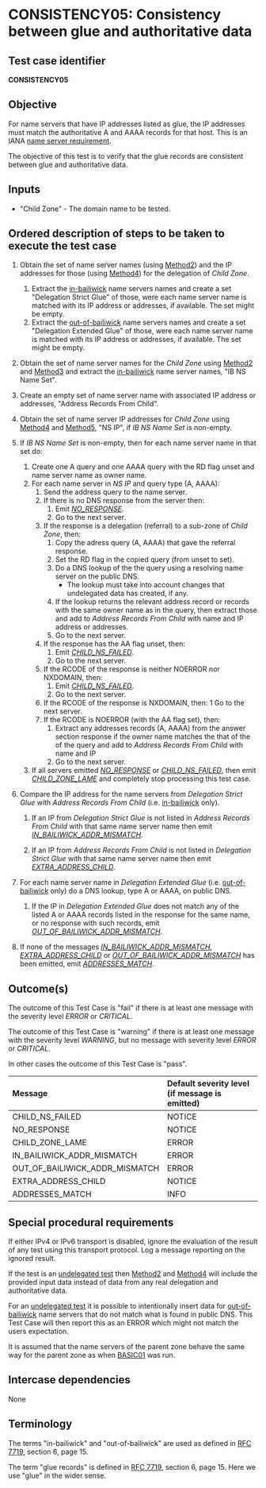 # CONSISTENCY05: Consistency between glue and authoritative data

## Test case identifier

**CONSISTENCY05**

## Objective

For name servers that have IP addresses listed as glue, the IP addresses must
match the authoritative A and AAAA records for that host. This is an IANA 
[name server requirement].

The objective of this test is to verify that the glue records are
consistent between glue and authoritative data.

## Inputs

* "Child Zone" - The domain name to be tested.

## Ordered description of steps to be taken to execute the test case
1. Obtain the set of name server names (using [Method2]) and the IP 
   addresses for those (using [Method4]) for the delegation of 
   *Child Zone*.

   1. Extract the [in-bailiwick] name servers names and create a set
      "Delegation Strict Glue" of those, were each name server name 
      is matched with its IP address or addresses, if available. The 
      set might be empty.
   2. Extract the [out-of-bailiwick] name servers names and create a set
      "Delegation Extended Glue" of those, were each name server name 
      is matched with its IP address or addresses, if available. The 
      set might be empty.

2. Obtain the set of name server names for the *Child Zone* using
   [Method2] and [Method3] and extract the [in-bailiwick] name 
   server names, "IB NS Name Set".

3. Create an empty set of name server name with associated IP address
   or addresses, "Address Records From Child".

4. Obtain the set of name server IP addresses for *Child Zone* 
   using [Method4] and [Method5], "NS IP", if *IB NS Name Set* is 
   non-empty.

5. If *IB NS Name Set* is non-empty, then for each name server name in
   that set do:

   1. Create one A query and one AAAA query with the RD flag unset
      and name server name as owner name.
   2. For each name server in *NS IP* and query type (A, AAAA):
      1. Send the address query to the name server.
      2. If there is no DNS response from the server then:
         1. Emit *[NO_RESPONSE]*.
         2. Go to the next server.
      3. If the response is a delegation (referral) to a sub-zone of 
         *Child Zone*, then:
         1. Copy the adress query (A, AAAA) that gave the referral
            response.
         2. Set the RD flag in the copied query (from unset to set).
         3. Do a DNS lookup of the the query using a resolving name server 
            on the public DNS.
            * The lookup must take into account changes that
              undelegated data has created, if any.
         4. If the lookup returns the relevant address record or records
            with the same owner name as in the query, then extract those 
            and add to *Address Records From Child* with name and IP 
            address or addresses.
         5. Go to the next server.
      4. If the response has the AA flag unset, then:
         1. Emit *[CHILD_NS_FAILED]*. 
         2. Go to the next server.
      5. If the RCODE of the response is neither NOERROR nor NXDOMAIN, 
         then:
         1. Emit *[CHILD_NS_FAILED]*.
         2. Go to the next server.
      6. If the RCODE of the response is NXDOMAIN, then: 
         1  Go to the next server.
      7. If the RCODE is NOERROR (with the AA flag set), then:
         1. Extract any addresses records (A, AAAA) from the answer
            section response if the owner name matches the that of 
            the of the query and add to *Address Records From Child* 
            with name and IP 
         2. Go to the next server.
   3. If all servers emitted *[NO_RESPONSE]* or *[CHILD_NS_FAILED]*, 
      then emit *[CHILD_ZONE_LAME]* and completely stop processing 
      this test case.

6. Compare the IP address for the name servers from 
   *Delegation Strict Glue* with *Address Records From Child*
   (i.e. [in-bailiwick] only).

   1. If an IP from *Delegation Strict Glue* is not listed in 
      *Address Records From Child* with that same name server name 
      then emit *[IN_BAILIWICK_ADDR_MISMATCH]*.

   2. If an IP from *Address Records From Child* is not listed in
      *Delegation Strict Glue* with that same name server name then 
      emit *[EXTRA_ADDRESS_CHILD]*.

7. For each  name server name in *Delegation Extended Glue* 
   (i.e. [out-of-bailiwick] only) do a DNS lookup, type A or AAAA, 
   on public DNS.

   1. If the IP in *Delegation Extended Glue* does not match any of the 
      listed A or AAAA records listed in the response for the same
      name, or no response with such records, emit 
      *[OUT_OF_BAILIWICK_ADDR_MISMATCH]*.

8. If none of the messages *[IN_BAILIWICK_ADDR_MISMATCH]*, 
   *[EXTRA_ADDRESS_CHILD]* or *[OUT_OF_BAILIWICK_ADDR_MISMATCH]* has 
   been emitted, emit *[ADDRESSES_MATCH]*.


## Outcome(s)

The outcome of this Test Case is "fail" if there is at least one message
with the severity level *ERROR* or *CRITICAL*.

The outcome of this Test Case is "warning" if there is at least one message
with the severity level *WARNING*, but no message with severity level
*ERROR* or *CRITICAL*.

In other cases the outcome of this Test Case is "pass".

Message                           | Default severity level (if message is emitted)
:---------------------------------|:-----------------------------------
CHILD_NS_FAILED                   | NOTICE
NO_RESPONSE                       | NOTICE
CHILD_ZONE_LAME                   | ERROR
IN_BAILIWICK_ADDR_MISMATCH        | ERROR
OUT_OF_BAILIWICK_ADDR_MISMATCH    | ERROR
EXTRA_ADDRESS_CHILD               | NOTICE
ADDRESSES_MATCH                   | INFO

## Special procedural requirements	

If either IPv4 or IPv6 transport is disabled, ignore the evaluation of the
result of any test using this transport protocol. Log a message reporting
on the ignored result.

If the test is an [undelegated test] then [Method2] and [Method4] will 
include the provided input data instead of data from any real delegation
and authoritative data.

For an [undelegated test] it is possible to intentionally insert data
for [out-of-bailiwick] name servers that do not match what is found in
public DNS. This Test Case will then report this as an ERROR which
might not match the users expectation.

It is assumed that the name servers of the parent zone behave the same way 
for the parent zone as when [BASIC01] was run.

## Intercase dependencies

None


## Terminology

The terms "in-bailiwick" and "out-of-bailiwick" are used as defined
in [RFC 7719], section 6, page 15.

The term "glue records" is defined in [RFC 7719], section 6, page 15.
Here we use "glue" in the wider sense.

[name server requirement]: https://www.iana.org/help/nameserver-requirements

[RFC 7719]: https://tools.ietf.org/html/rfc7719

[BASIC01]: ../Basic-TP/basic01.md

[DELEGATION05]: ../Delegation-TP/delegation05.md

[Method2]: ../Methods.md#method-2-delegation-name-servers

[Method3]: ../Methods.md#method-3-in-zone-name-servers

[Method4]: ../Methods.md#method-4-delegation-name-server-addresses

[Method5]: ../Methods.md#method-5-in-zone-addresses-records-of-name-servers

[in-bailiwick]:     #terminology

[out-of-bailiwick]: #terminology

[glue records]: #terminology

[CHILD_NS_FAILED]: #outcomes

[NO_RESPONSE]: #outcomes

[CHILD_ZONE_LAME]: #outcomes

[IN_BAILIWICK_ADDR_MISMATCH]: #outcomes

[OUT_OF_BAILIWICK_ADDR_MISMATCH]: #outcomes

[EXTRA_ADDRESS_CHILD]: #outcomes

[UNDEL_OOB_ADDR_MISMATCH]: #outcomes

[ADDRESSES_MATCH]: #outcomes

[undelegated test]: ../../test-types/undelegated-test.md

